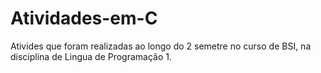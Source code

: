# Atividades-em-C
Ativides que foram realizadas ao longo do 2 semetre no curso de BSI, na disciplina de Lingua de Programação 1.
